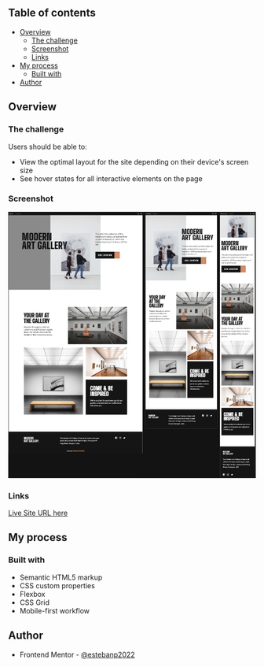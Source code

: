 ## Table of contents

- [Overview](#overview)
  - [The challenge](#the-challenge)
  - [Screenshot](#screenshot)
  - [Links](#links)
- [My process](#my-process)
  - [Built with](#built-with)
- [Author](#author)

## Overview

### The challenge

Users should be able to:

- View the optimal layout for the site depending on their device's screen size
- See hover states for all interactive elements on the page

### Screenshot

![](./screenshot.png)

### Links

[Live Site URL here]()

## My process

### Built with

- Semantic HTML5 markup
- CSS custom properties
- Flexbox
- CSS Grid
- Mobile-first workflow

## Author

- Frontend Mentor - [@estebanp2022](https://www.frontendmentor.io/profile/estebanp2022)
